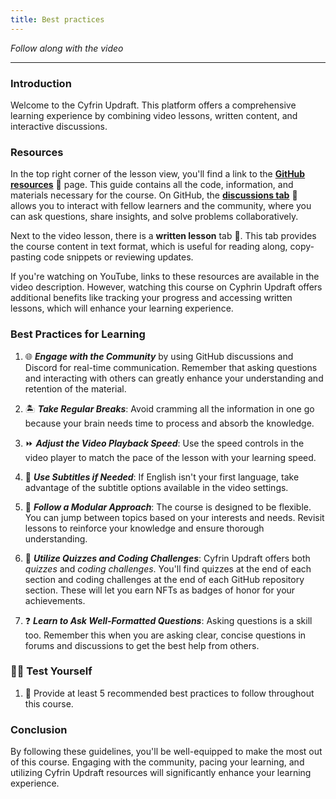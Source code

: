 ```yaml
---
title: Best practices
---
```


_Follow along with the video_

---

### Introduction

Welcome to the Cyfrin Updraft. This platform offers a comprehensive learning experience by combining video lessons, written content, and interactive discussions.

### Resources

In the top right corner of the lesson view, you'll find a link to the [**GitHub resources**](https://github.com/Cyfrin/foundry-full-course-cu) 📂 page. This guide contains all the code, information, and materials necessary for the course. On GitHub, the [**discussions tab**](https://github.com/Cyfrin/foundry-full-course-cu/discussions) 💬 allows you to interact with fellow learners and the community, where you can ask questions, share insights, and solve problems collaboratively.

Next to the video lesson, there is a **written lesson** tab 📝. This tab provides the course content in text format, which is useful for reading along, copy-pasting code snippets or reviewing updates.

If you're watching on YouTube, links to these resources are available in the video description. However, watching this course on Cyphrin Updraft offers additional benefits like tracking your progress and accessing written lessons, which will enhance your learning experience.

### Best Practices for Learning

1. 🌐 **_Engage with the Community_** by using GitHub discussions and Discord for real-time communication. Remember that asking questions and interacting with others can greatly enhance your understanding and retention of the material.

2. 🏝️ **_Take Regular Breaks_**: Avoid cramming all the information in one go because your brain needs time to process and absorb the knowledge.

3. ⏩ **_Adjust the Video Playback Speed_**: Use the speed controls in the video player to match the pace of the lesson with your learning speed.

4. 📝 **_Use Subtitles if Needed_**: If English isn't your first language, take advantage of the subtitle options available in the video settings.

5. 🔄 **_Follow a Modular Approach_**: The course is designed to be flexible. You can jump between topics based on your interests and needs. Revisit lessons to reinforce your knowledge and ensure thorough understanding.

6. 🎯 **_Utilize Quizzes and Coding Challenges_**: Cyfrin Updraft offers both _quizzes_ and _coding challenges_. You'll find quizzes at the end of each section and coding challenges at the end of each GitHub repository section. These will let you earn NFTs as badges of honor for your achievements.

7. ❓ **_Learn to Ask Well-Formatted Questions_**: Asking questions is a skill too. Remember this when you are asking clear, concise questions in forums and discussions to get the best help from others.

### 🧑‍💻 Test Yourself

1. 📕 Provide at least 5 recommended best practices to follow throughout this course.

### Conclusion

By following these guidelines, you'll be well-equipped to make the most out of this course. Engaging with the community, pacing your learning, and utilizing Cyfrin Updraft resources will significantly enhance your learning experience.
